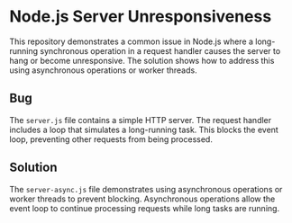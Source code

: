 # Node.js Server Unresponsiveness

This repository demonstrates a common issue in Node.js where a long-running synchronous operation in a request handler causes the server to hang or become unresponsive.  The solution shows how to address this using asynchronous operations or worker threads.

## Bug

The `server.js` file contains a simple HTTP server.  The request handler includes a loop that simulates a long-running task.  This blocks the event loop, preventing other requests from being processed.

## Solution

The `server-async.js` file demonstrates using asynchronous operations or worker threads to prevent blocking.  Asynchronous operations allow the event loop to continue processing requests while long tasks are running.